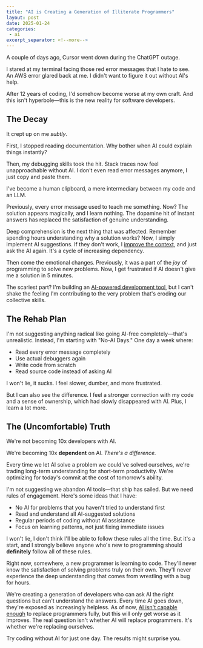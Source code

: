 ```yaml
---
title: "AI is Creating a Generation of Illiterate Programmers"
layout: post
date: 2025-01-24
categories:
 - ai
excerpt_separator: <!--more-->
---
```


A couple of days ago, Cursor went down during the ChatGPT outage.

I stared at my terminal facing those red error messages that I hate to see. An AWS error glared back at me. I didn't want to figure it out without AI's help. 

After 12 years of coding, I'd somehow become worse at my own craft. And this isn't hyperbole&mdash;this is the new reality for software developers.

<!--more-->

## The Decay

It crept up on me *subtly*. 

First, I stopped reading documentation. Why bother when AI could explain things instantly? 

Then, my debugging skills took the hit. Stack traces now feel unapproachable without AI. I don't even read error messages anymore, I just copy and paste them.

I've become a human clipboard, a mere intermediary between my code and an LLM.

Previously, every error message used to teach me something. Now? The solution appears magically, and I learn nothing. The dopamine hit of instant answers has replaced the satisfaction of genuine understanding.

Deep comprehension is the next thing that was affected. Remember spending hours understanding why a solution works? Now, I simply implement AI suggestions. If they don't work, I [improve the context](/blog/ai-senior-developer), and just ask the AI again. It's a cycle of increasing dependency.

Then come the emotional changes. Previously, it was a part of the *joy* of programming to solve new problems. Now, I get frustrated if AI doesn't give me a solution in 5 minutes.

The scariest part? I'm building an [AI-powered development tool](/blog/giga), but I can't shake the feeling I'm contributing to the very problem that's eroding our collective skills.


## The Rehab Plan

I'm not suggesting anything radical like going AI-free completely&mdash;that's unrealistic. Instead, I'm starting with "No-AI Days." One day a week where:

* Read every error message completely
* Use actual debuggers again
* Write code from scratch
* Read source code instead of asking AI

I won't lie, it sucks. I feel slower, dumber, and more frustrated. 

But I can also see the difference. I feel a stronger connection with my code and a sense of ownership, which had slowly disappeared with AI. Plus, I learn a lot more.

## The (Uncomfortable) Truth

We're not becoming 10x developers with AI. 

We're becoming 10x **dependent** on AI. *There's a difference.*

Every time we let AI solve a problem we could've solved ourselves, we're trading long-term understanding for short-term productivity. We're optimizing for today's commit at the cost of tomorrow's ability.

I'm not suggesting we abandon AI tools&mdash;that ship has sailed. But we need rules of engagement. Here's some ideas that I have:

* No AI for problems that you haven't tried to understand first
* Read and understand all AI-suggested solutions
* Regular periods of coding without AI assistance
* Focus on learning patterns, not just fixing immediate issues

I won't lie, I don't think I'll be able to follow these rules all the time. But it's a start, and I strongly believe anyone who's new to programming should **definitely** follow all of these rules.

Right now, somewhere, a new programmer is learning to code. They'll never know the satisfaction of solving problems truly on their own. They'll never experience the deep understanding that comes from wrestling with a bug for hours. 

We're creating a generation of developers who can ask AI the right questions but can't understand the answers. Every time AI goes down, they're exposed as increasingly helpless. As of now, [AI isn't capable enough](/blog/ai-midlevel-engineer) to replace programmers fully, but this will only get worse as it improves. The real question isn't whether AI will replace programmers. It's whether we're replacing ourselves.


Try coding without AI for just one day. The results might surprise you. 
